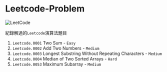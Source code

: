 # Leetcode-Problem
![LeetCode](https://img.shields.io/badge/LeetCode-000000?style=for-the-badge&logo=LeetCode&logoColor=#d16c06)

 紀錄解過的`Leetcode`演算法題目
 
1. `Leetcode.0001` Two Sum - `Easy`  
2. `Leetcode.0002` Add Two Numbers - `Medium`
3. `Leetcode.0003` Longest Substring Without Repeating Characters - `Medium`
4. `Leetcode.0004` Median of Two Sorted Arrays - `Hard`
5. `Leetcode.0053` Maximum Subarray - `Medium`



